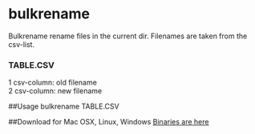 # bulkrename
Bulkrename rename files in the current dir. Filenames are taken from the csv-list.

### TABLE.CSV
1 csv-column: old filename  
2 csv-column: new filename

##Usage
bulkrename TABLE.CSV

##Download for Mac OSX, Linux, Windows
[Binaries are here](https://github.com/maratart/bulkrename/releases)
